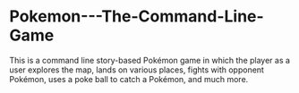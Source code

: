 # Pokemon---The-Command-Line-Game
This is a command line story-based Pokémon game in which the player as a user explores the map, lands on various places, fights with opponent Pokémon, uses a poke ball to catch a Pokémon, and much more.

